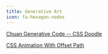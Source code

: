 ```yaml
---
title: Generative Art
icon: fa-hexagon-nodes
---
```


[Chuan Generative Code -- CSS Doodle](https://yuanchuan.dev/)

[CSS Animation With Offset Path](https://yuanchuan.dev/css-animation-with-offset-path)


